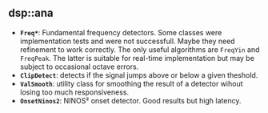 ﻿## dsp::ana

- **`Freq*`**: Fundamental frequency detectors. Some classes were implementation tests and were not successfull. Maybe they need refinement to work correctly. The only useful algorithms are `FreqYin` and `FreqPeak`. The latter is suitable for real-time implementation but may be subject to occasional octave errors.
- **`ClipDetect`**: detects if the signal jumps above or below a given theshold.
- **`ValSmooth`**: utility class for smoothing the result of a detector wihout losing too much responsiveness.
- **`OnsetNinos2`**: NINOS² onset detector. Good results but high latency.
